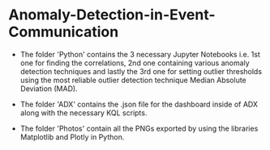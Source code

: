 # Anomaly-Detection-in-Event-Communication

* The folder 'Python' contains the 3 necessary Jupyter Notebooks i.e. 1st one for finding the correlations, 2nd one containing various anomaly detection techniques and lastly the 3rd one for setting outlier thresholds using the most reliable outlier detection technique Median Absolute Deviation (MAD).

* The folder 'ADX' contains the .json file for the dashboard inside of ADX along with the necessary KQL scripts.

* The folder 'Photos' contain all the PNGs exported by using the libraries Matplotlib and Plotly in Python.
